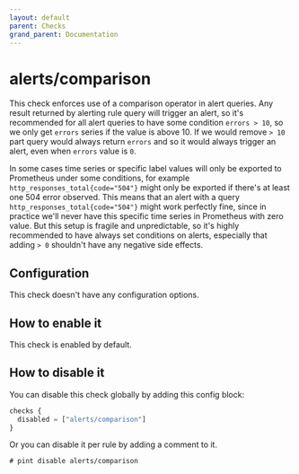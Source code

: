 ```yaml
---
layout: default
parent: Checks
grand_parent: Documentation
---
```


# alerts/comparison

This check enforces use of a comparison operator in alert queries.
Any result returned by alerting rule query will trigger an alert, so it's
recommended for all alert queries to have some condition `errors > 10`, so we
only get `errors` series if the value is above 10.
If we would remove `> 10` part query would always return `errors` and so it
would always trigger an alert, even when `errors` value is `0`.

In some cases time series or specific label values will only be exported to
Prometheus under some conditions, for example `http_responses_total{code="504"}`
might only be exported if there's at least one 504 error observed.
This means that an alert with a query `http_responses_total{code="504"}` might
work perfectly fine, since in practice we'll never have this specific time
series in Prometheus with zero value.
But this setup is fragile and unpredictable, so it's highly recommended to
have always set conditions on alerts, especially that adding `> 0` shouldn't
have any negative side effects.

## Configuration

This check doesn't have any configuration options.

## How to enable it

This check is enabled by default.

## How to disable it

You can disable this check globally by adding this config block:

```js
checks {
  disabled = ["alerts/comparison"]
}
```

Or you can disable it per rule by adding a comment to it.

`# pint disable alerts/comparison`
